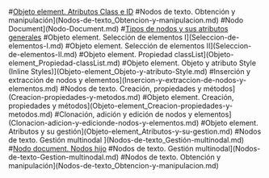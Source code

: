 #[Objeto element. Atributos Class e ID](Objeto-element_Atributos-Class-e-ID.md)
#Nodos de texto. Obtención y manipulación](Nodos-de-texto_Obtencion-y-manipulacion.md)
#Nodo Document](Nodo-Document.md)
#[Tipos de nodos y sus atributos generales](Tipos-de-nodos-y-atributos.md) 
#Objeto element. Selección de elementos I](Seleccion-de-elementos-I.md)
#Objeto element. Selección de elementos II](Seleccion-de-elementos-II.md)
#Objeto element. Propiedad classList](Objeto-element_Propiedad-classList.md)
#Objeto element. Objeto y atributo Style (Inline Styles)](Objeto-element_Objeto-y-atributo-Style.md)
#Inserción y extracción de nodos y elementos](Insercion-y-extraccion-de-nodos-y-elementos.md)
#Nodos de texto. Creación, propiedades y métodos](Creacion-propiedades-y-metodos.md)
#Objeto element. Creación, propiedades y métodos](Objeto-element_Creacion-propiedades-y-metodos.md)
#Clonación, adición y edición de nodos y elementos](Clonacion-adicion-y-edicionde-nodos-y-elementos.md)
#Objeto element. Atributos y su gestión](Objeto-element_Atributos-y-su-gestion.md)
#Nodos de texto. Gestión multinodal ](Nodos-de-texto_Gestión-multinodal.md)
#[Nodo document. Nodos hijo](Nodo-document-Nodos-hijo.md)
#Nodos de texto. Gestión multinodal](Nodos-de-texto-Gestion-multinodal.md)
#Nodos de texto. Obtención y manipulación](Nodos-de-texto_Obtencion-y-manipulacion.md)
